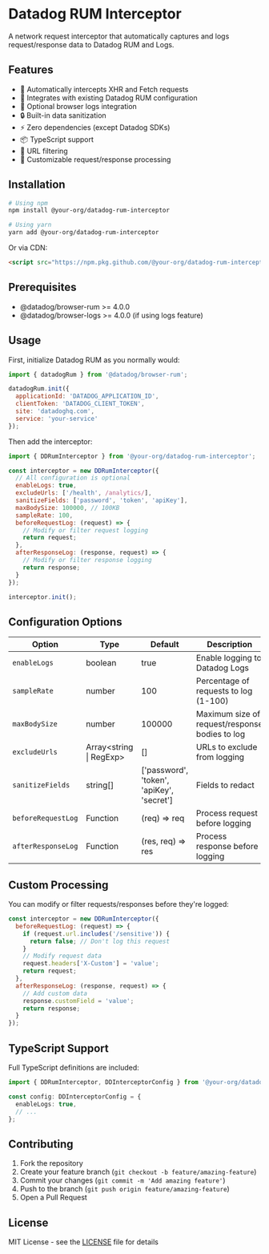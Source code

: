 # Datadog RUM Interceptor

A network request interceptor that automatically captures and logs request/response data to Datadog RUM and Logs.

## Features

- 🔄 Automatically intercepts XHR and Fetch requests
- 🔗 Integrates with existing Datadog RUM configuration
- 📝 Optional browser logs integration
- 🔒 Built-in data sanitization
- ⚡ Zero dependencies (except Datadog SDKs)
- 📦 TypeScript support
- 🎯 URL filtering
- 🔧 Customizable request/response processing

## Installation

```bash
# Using npm
npm install @your-org/datadog-rum-interceptor

# Using yarn
yarn add @your-org/datadog-rum-interceptor
```

Or via CDN:
```html
<script src="https://npm.pkg.github.com/@your-org/datadog-rum-interceptor/dist/datadog-rum-interceptor.umd.js"></script>
```

## Prerequisites

- @datadog/browser-rum >= 4.0.0
- @datadog/browser-logs >= 4.0.0 (if using logs feature)

## Usage

First, initialize Datadog RUM as you normally would:

```javascript
import { datadogRum } from '@datadog/browser-rum';

datadogRum.init({
  applicationId: 'DATADOG_APPLICATION_ID',
  clientToken: 'DATADOG_CLIENT_TOKEN',
  site: 'datadoghq.com',
  service: 'your-service'
});
```

Then add the interceptor:

```javascript
import { DDRumInterceptor } from '@your-org/datadog-rum-interceptor';

const interceptor = new DDRumInterceptor({
  // All configuration is optional
  enableLogs: true,
  excludeUrls: ['/health', /analytics/],
  sanitizeFields: ['password', 'token', 'apiKey'],
  maxBodySize: 100000, // 100KB
  sampleRate: 100,
  beforeRequestLog: (request) => {
    // Modify or filter request logging
    return request;
  },
  afterResponseLog: (response, request) => {
    // Modify or filter response logging
    return response;
  }
});

interceptor.init();
```

## Configuration Options

| Option | Type | Default | Description |
|--------|------|---------|-------------|
| `enableLogs` | boolean | true | Enable logging to Datadog Logs |
| `sampleRate` | number | 100 | Percentage of requests to log (1-100) |
| `maxBodySize` | number | 100000 | Maximum size of request/response bodies to log |
| `excludeUrls` | Array<string \| RegExp> | [] | URLs to exclude from logging |
| `sanitizeFields` | string[] | ['password', 'token', 'apiKey', 'secret'] | Fields to redact |
| `beforeRequestLog` | Function | (req) => req | Process request before logging |
| `afterResponseLog` | Function | (res, req) => res | Process response before logging |

## Custom Processing

You can modify or filter requests/responses before they're logged:

```javascript
const interceptor = new DDRumInterceptor({
  beforeRequestLog: (request) => {
    if (request.url.includes('/sensitive')) {
      return false; // Don't log this request
    }
    // Modify request data
    request.headers['X-Custom'] = 'value';
    return request;
  },
  afterResponseLog: (response, request) => {
    // Add custom data
    response.customField = 'value';
    return response;
  }
});
```

## TypeScript Support

Full TypeScript definitions are included:

```typescript
import { DDRumInterceptor, DDInterceptorConfig } from '@your-org/datadog-rum-interceptor';

const config: DDInterceptorConfig = {
  enableLogs: true,
  // ...
};
```

## Contributing

1. Fork the repository
2. Create your feature branch (`git checkout -b feature/amazing-feature`)
3. Commit your changes (`git commit -m 'Add amazing feature'`)
4. Push to the branch (`git push origin feature/amazing-feature`)
5. Open a Pull Request

## License

MIT License - see the [LICENSE](LICENSE) file for details